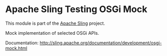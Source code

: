 # Apache Sling Testing OSGi Mock

This module is part of the [Apache Sling](https://sling.apache.org) project.

Mock implementation of selected OSGi APIs.

Documentation:
http://sling.apache.org/documentation/development/osgi-mock.html
